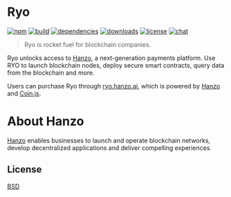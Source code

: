 # Ryo

[![npm][npm-img]][npm-url]
[![build][build-img]][build-url]
[![dependencies][dependencies-img]][dependencies-url]
[![downloads][downloads-img]][downloads-url]
[![license][license-img]][license-url]
[![chat][chat-img]][chat-url]

> Ryo is rocket fuel for blockchain companies.

Ryo unlocks access to [Hanzo](https://hanzo.ai), a next-generation
payments platform. Use RYO to launch blockchain nodes, deploy secure smart
contracts, query data from the blockchain and more.

Users can purchase Ryo through [ryo.hanzo.ai](https://ryo.hanzo.ai), which is
powered by [Hanzo](https://hanzo.ai) and [Coin.js](https://github.com/hanzoai/coin.js).


# About Hanzo
[Hanzo][hanzo] enables businesses to launch and operate blockchain networks,
develop decentralized applications and deliver compelling experiences.

## License
[BSD][license-url]

[hanzo]:            https://hanzo.ai
[solidity]:         https://solidity.readthedocs.io
[truffle]:          http://truffleframework.com/
[tests]:            https://github.com/hanzoai/contracts/tree/master/test

[build-img]:        https://img.shields.io/travis/hanzoai/contracts.svg
[build-url]:        https://travis-ci.org/hanzoai/contracts
[chat-img]:         https://badges.gitter.im/join-chat.svg
[chat-url]:         https://gitter.im/hanzoai/contracts
[dependencies-img]: https://david-dm.org/hanzoai/contracts.svg
[dependencies-url]: https://david-dm.org/hanzoai/contracts
[downloads-img]:    https://img.shields.io/npm/dm/contracts.svg
[downloads-url]:    http://badge.fury.io/js/contracts
[license-img]:      https://img.shields.io/npm/l/@hanzo/contracts.svg
[license-url]:      https://github.com/hanzoai/contracts/blob/master/LICENSE
[npm-img]:          https://img.shields.io/npm/v/@hanzo/contracts.svg
[npm-url]:          https://www.npmjs.com/package/@hanzo/contracts

